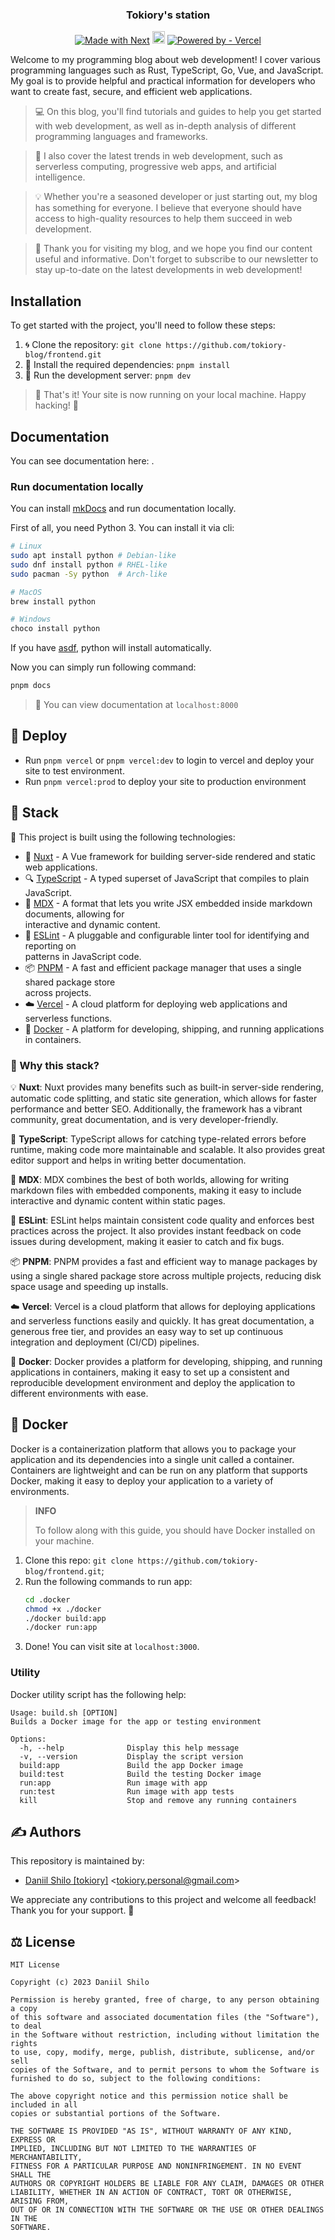 <h3 align="center">Tokiory's station</h3>

<p align="center">
    <a href="https://nuxt.com/" target="_blank"><img src="https://img.shields.io/badge/Made%20with-Nuxt-darkgreen?style=flat&logo=nuxt.js" alt="Made with Next" /></a>
    <a href="https://www.typescriptlang.org/" target="_blank"><img src="https://img.shields.io/badge/Built%20with-TypeScript-3178C6?logo=typescript" alt="Built with TypeScript" height="20"></a>
    <a href="https://vercel.com" target="_blank"><img src="https://img.shields.io/badge/Powered_by-Vercel-242424?logo=vercel" alt="Powered by - Vercel"></a>
</p>

Welcome to my programming blog about web development! I cover various programming languages such as Rust, TypeScript, Go, Vue, and JavaScript. My goal is to provide helpful and practical information for developers who want to create fast, secure, and efficient web applications.

> 💻 On this blog, you'll find tutorials and guides to help you get started with web development, as well as in-depth analysis of different programming languages and frameworks.

> 🚀 I also cover the latest trends in web development, such as serverless computing, progressive web apps, and artificial intelligence.

> 💡 Whether you're a seasoned developer or just starting out, my blog has something for everyone. I believe that everyone should have access to high-quality resources to help them succeed in web development.

> 🙏 Thank you for visiting my blog, and we hope you find our content useful and informative. Don't forget to subscribe to our newsletter to stay up-to-date on the latest developments in web development!

## Installation

To get started with the project, you'll need to follow these steps:

1. 🌀 Clone the repository: `git clone https://github.com/tokiory-blog/frontend.git`
2. 🔧 Install the required dependencies: `pnpm install`
3. 🚀 Run the development server: `pnpm dev`

> 🎉 That's it! Your site is now running on your local machine. Happy hacking! 🎉

## Documentation
You can see documentation here: []().

### Run documentation locally

You can install [mkDocs](https://www.mkdocs.org/) and run documentation locally.

First of all, you need Python 3. You can install it via cli:

```bash
# Linux
sudo apt install python # Debian-like
sudo dnf install python # RHEL-like
sudo pacman -Sy python  # Arch-like

# MacOS
brew install python

# Windows
choco install python
```
If you have [asdf](https://asdf-vm.com/), python will install automatically.

Now you can simply run following command:

```bash
pnpm docs
```

> 👾 You can view documentation at `localhost:8000`

## 👺 Deploy

- Run `pnpm vercel` or `pnpm vercel:dev` to login to vercel and deploy your site to test environment.
- Run `pnpm vercel:prod` to deploy your site to production environment

## 🚀 Stack

🚀 This project is built using the following technologies:

- 🌟 [Nuxt](https://nuxt.com) - A Vue framework for building server-side rendered and static web applications.
- 🔍 [TypeScript](https://www.typescriptlang.org/) - A typed superset of JavaScript that compiles to plain JavaScript.
- 📝 [MDX](https://mdxjs.com/) - A format that lets you write JSX embedded inside markdown documents, allowing for \
  interactive and dynamic content.
- 🔧 [ESLint](https://eslint.org/) - A pluggable and configurable linter tool for identifying and reporting on \
  patterns in JavaScript code.
- 📦 [PNPM](https://pnpm.js.org/) - A fast and efficient package manager that uses a single shared package store \
  across projects.
- ☁️ [Vercel](https://vercel.com/) - A cloud platform for deploying web applications and serverless functions.
- 🐳 [Docker](https://www.docker.com/) - A platform for developing, shipping, and running applications in containers.

### 🤔 Why this stack?

💡 **Nuxt**: Nuxt provides many benefits such as built-in server-side rendering, automatic code splitting,
and static site generation, which allows for faster performance and better SEO. Additionally, the framework has a
vibrant community, great documentation, and is very developer-friendly.

🤖 **TypeScript**: TypeScript allows for catching type-related errors before runtime, making code more maintainable and
scalable. It also provides great editor support and helps in writing better documentation.

🎨 **MDX**: MDX combines the best of both worlds, allowing for writing markdown files with embedded components, making
it easy to include interactive and dynamic content within static pages.

🔧 **ESLint**: ESLint helps maintain consistent code quality and enforces best practices across the project. It also
provides instant feedback on code issues during development, making it easier to catch and fix bugs.

📦 **PNPM**: PNPM provides a fast and efficient way to manage packages by using a single shared package store across
multiple projects, reducing disk space usage and speeding up installs.

☁️ **Vercel**: Vercel is a cloud platform that allows for deploying applications and serverless functions easily and
quickly. It has great documentation, a generous free tier, and provides an easy way to set up continuous integration and
deployment (CI/CD) pipelines.

🐳 **Docker**: Docker provides a platform for developing, shipping, and running applications in containers, making it
easy to set up a consistent and reproducible development environment and deploy the application to different
environments with ease.

## 🐳 Docker
Docker is a containerization platform that allows you to package your application and its dependencies into a single
unit called a container. Containers are lightweight and can be run on any platform that supports Docker, making it easy
to deploy your application to a variety of environments.

> **INFO**
>
> To follow along with this guide, you should have Docker installed on your machine.


1. Clone this repo: `git clone https://github.com/tokiory-blog/frontend.git`;
2. Run the following commands to run app:
    ```bash
    cd .docker
    chmod +x ./docker
    ./docker build:app
    ./docker run:app
    ```
3. Done! You can visit site at `localhost:3000`.

### Utility
Docker utility script has the following help:

```text
Usage: build.sh [OPTION]
Builds a Docker image for the app or testing environment

Options:
  -h, --help              Display this help message
  -v, --version           Display the script version
  build:app               Build the app Docker image
  build:test              Build the testing Docker image
  run:app                 Run image with app
  run:test                Run image with app tests
  kill                    Stop and remove any running containers
```

## ✍️ Authors

This repository is maintained by:

- [Daniil Shilo [tokiory]](https://github.com/tokiory) \<tokiory.personal@gmail.com\>

We appreciate any contributions to this project and welcome all feedback! Thank you for your support. 🙏

## ⚖️ License

```
MIT License

Copyright (c) 2023 Daniil Shilo

Permission is hereby granted, free of charge, to any person obtaining a copy
of this software and associated documentation files (the "Software"), to deal
in the Software without restriction, including without limitation the rights
to use, copy, modify, merge, publish, distribute, sublicense, and/or sell
copies of the Software, and to permit persons to whom the Software is
furnished to do so, subject to the following conditions:

The above copyright notice and this permission notice shall be included in all
copies or substantial portions of the Software.

THE SOFTWARE IS PROVIDED "AS IS", WITHOUT WARRANTY OF ANY KIND, EXPRESS OR
IMPLIED, INCLUDING BUT NOT LIMITED TO THE WARRANTIES OF MERCHANTABILITY,
FITNESS FOR A PARTICULAR PURPOSE AND NONINFRINGEMENT. IN NO EVENT SHALL THE
AUTHORS OR COPYRIGHT HOLDERS BE LIABLE FOR ANY CLAIM, DAMAGES OR OTHER
LIABILITY, WHETHER IN AN ACTION OF CONTRACT, TORT OR OTHERWISE, ARISING FROM,
OUT OF OR IN CONNECTION WITH THE SOFTWARE OR THE USE OR OTHER DEALINGS IN THE
SOFTWARE.
```
